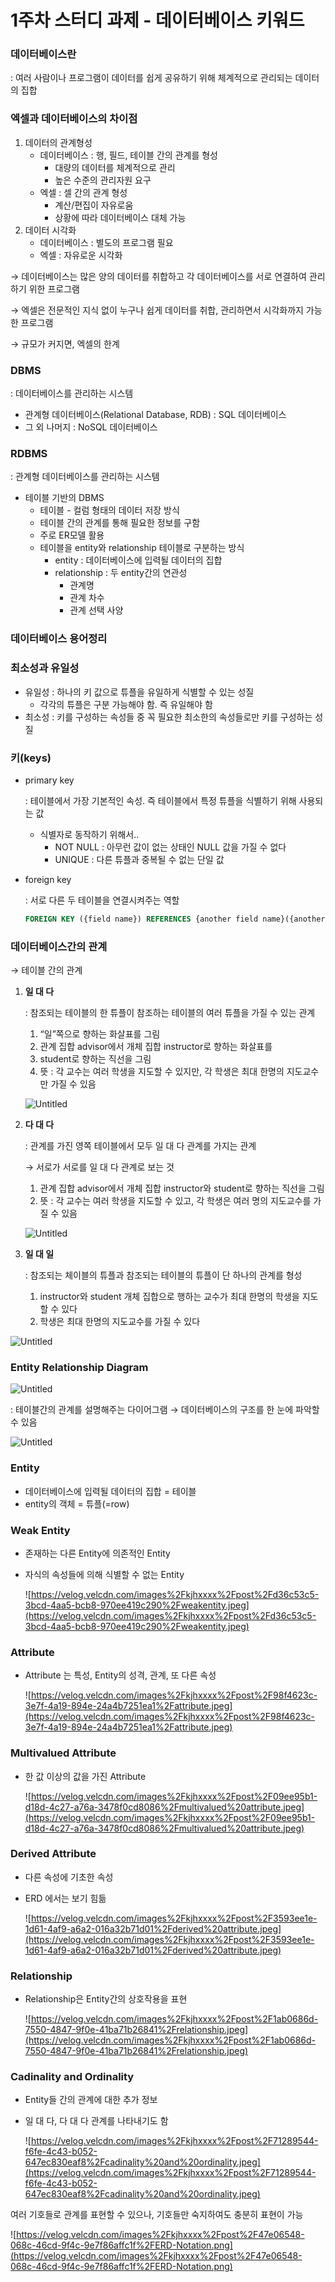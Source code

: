 # 1주차 스터디 과제 - 데이터베이스 키워드

### 데이터베이스란

: 여러 사람이나 프로그램이 데이터를 쉽게 공유하기 위해 체계적으로 관리되는 데이터의 집합

### 엑셀과 데이터베이스의 차이점

1. 데이터의 관계형성
    - 데이터베이스 : 행, 필드, 테이블 간의 관계를 형성
        - 대량의 데이터를 체계적으로 관리
        - 높은 수준의 관리자원 요구
    - 엑셀 : 셀 간의 관계 형성
        - 계산/편집이 자유로움
        - 상황에 따라 데이터베이스 대체 가능
2. 데이터 시각화
    - 데이터베이스 : 별도의 프로그램 필요
    - 엑셀 : 자유로운 시각화

→ 데이터베이스는 많은 양의 데이터를 취합하고 각 데이터베이스를 서로 연결하여 관리하기 위한 프로그램

→ 엑셀은 전문적인 지식 없이 누구나 쉽게 데이터를 취합, 관리하면서 시각화까지 가능한 프로그램

→ 규모가 커지면, 엑셀의 한계

### DBMS

: 데이터베이스를 관리하는 시스템

- 관계형 데이터베이스(Relational Database, RDB) : SQL 데이터베이스
- 그 외 나머지 : NoSQL 데이터베이스

### RDBMS

: 관계형 데이터베이스를 관리하는 시스템

- 테이블 기반의 DBMS
    - 테이블 - 컬럼 형태의 데이터 저장 방식
    - 테이블 간의 관계를 통해 필요한 정보를 구함
    - 주로 ER모델 활용
    - 테이블을 entity와 relationship 테이블로 구분하는 방식
        - entity : 데이터베이스에 입력될 데이터의 집합
        - relationship : 두 entity간의 연관성
            - 관계명
            - 관계 차수
            - 관계 선택 사양

### 데이터베이스 용어정리

### 최소성과 유일성

- 유일성 : 하나의 키 값으로 튜플을 유일하게 식별할 수 있는 성질
    - 각각의 튜플은 구분 가능해야 함. 즉 유일해야 함
- 최소성 : 키를 구성하는 속성들 중 꼭 필요한 최소한의 속성들로만 키를 구성하는 성질

### 키(keys)

- primary key
    
    : 테이블에서 가장 기본적인 속성. 즉 테이블에서 특정 튜플을 식별하기 위해 사용되는 값
    
    - 식별자로 동작하기 위해서..
        - NOT NULL : 아무런 값이 없는 상태인 NULL 값을 가질 수 없다
        - UNIQUE : 다른 튜플과 중복될 수 없는 단일 값
- foreign key
    
    : 서로 다른 두 테이블을 연결시켜주는 역할
    
    ```sql
    FOREIGN KEY ({field name}) REFERENCES {another field name}({another table's field name})
    ```
    

### 데이터베이스간의 관계

→ 테이블 간의 관계

1. **일 대 다**
    
    : 참조되는 테이블의 한 튜플이 참조하는 테이블의 여러 튜플을 가질 수 있는 관계
    
    1. “일”쪽으로 향하는 화살표를 그림
    2. 관계 집합 advisor에서 개체 집합 instructor로 향하는 화살표를
    3. student로 향하는 직선을 그림
    4. 뜻 : 각 교수는 여러 학생을 지도할 수 있지만, 각 학생은 최대 한명의 지도교수만 가질 수 있음
    
    ![Untitled](https://ibb.co/T1MtsrP)
    
2. **다 대 다**
    
    : 관계를 가진 영쪽 테이블에서 모두 일 대 다 관계를 가지는 관계
    
    → 서로가 서로를 일 대 다 관계로 보는 것
    
    1. 관계 집합 advisor에서 개체 집합 instructor와 student로 향하는 직선을 그림
    2. 뜻 : 각 교수는 여러 학생을 지도할 수 있고, 각 학생은 여러 명의 지도교수를 가질 수 있음
    
    ![Untitled](1%E1%84%8C%E1%85%AE%E1%84%8E%E1%85%A1%20%E1%84%89%E1%85%B3%E1%84%90%E1%85%A5%E1%84%83%E1%85%B5%20%E1%84%80%E1%85%AA%E1%84%8C%E1%85%A6%20-%20%E1%84%83%E1%85%A6%E1%84%8B%E1%85%B5%E1%84%90%E1%85%A5%E1%84%87%E1%85%A6%E1%84%8B%E1%85%B5%E1%84%89%E1%85%B3%20%E1%84%8F%E1%85%B5%E1%84%8B%E1%85%AF%E1%84%83%E1%85%B3%20193b291febbe4d158f35791f9bde887e/Untitled%201.png)
    
3. **일 대 일**
    
    : 참조되는 체이블의 튜플과 참조되는 테이블의 튜플이 단 하나의 관계를 형성
    
    1. instructor와 student 개체 집합으로 행하는 교수가 최대 한명의 학생을 지도할 수 있다
    2. 학생은 최대 한명의 지도교수를 가질 수 있다

![Untitled](1%E1%84%8C%E1%85%AE%E1%84%8E%E1%85%A1%20%E1%84%89%E1%85%B3%E1%84%90%E1%85%A5%E1%84%83%E1%85%B5%20%E1%84%80%E1%85%AA%E1%84%8C%E1%85%A6%20-%20%E1%84%83%E1%85%A6%E1%84%8B%E1%85%B5%E1%84%90%E1%85%A5%E1%84%87%E1%85%A6%E1%84%8B%E1%85%B5%E1%84%89%E1%85%B3%20%E1%84%8F%E1%85%B5%E1%84%8B%E1%85%AF%E1%84%83%E1%85%B3%20193b291febbe4d158f35791f9bde887e/Untitled%202.png)

### **Entity Relationship Diagram**

![Untitled](1%E1%84%8C%E1%85%AE%E1%84%8E%E1%85%A1%20%E1%84%89%E1%85%B3%E1%84%90%E1%85%A5%E1%84%83%E1%85%B5%20%E1%84%80%E1%85%AA%E1%84%8C%E1%85%A6%20-%20%E1%84%83%E1%85%A6%E1%84%8B%E1%85%B5%E1%84%90%E1%85%A5%E1%84%87%E1%85%A6%E1%84%8B%E1%85%B5%E1%84%89%E1%85%B3%20%E1%84%8F%E1%85%B5%E1%84%8B%E1%85%AF%E1%84%83%E1%85%B3%20193b291febbe4d158f35791f9bde887e/Untitled%203.png)

: 테이블간의 관계를 설명해주는 다이어그램 → 데이터베이스의 구조를 한 눈에 파악할 수 있음

![Untitled](1%E1%84%8C%E1%85%AE%E1%84%8E%E1%85%A1%20%E1%84%89%E1%85%B3%E1%84%90%E1%85%A5%E1%84%83%E1%85%B5%20%E1%84%80%E1%85%AA%E1%84%8C%E1%85%A6%20-%20%E1%84%83%E1%85%A6%E1%84%8B%E1%85%B5%E1%84%90%E1%85%A5%E1%84%87%E1%85%A6%E1%84%8B%E1%85%B5%E1%84%89%E1%85%B3%20%E1%84%8F%E1%85%B5%E1%84%8B%E1%85%AF%E1%84%83%E1%85%B3%20193b291febbe4d158f35791f9bde887e/Untitled%204.png)

### Entity

- 데이터베이스에 입력될 데이터의 집합 = 테이블
- entity의 객체 = 튜플(=row)

### Weak Entity

- 존재하는 다른 Entity에 의존적인 Entity
- 자식의 속성들에 의해 식별할 수 없는 Entity
    
    ![https://velog.velcdn.com/images%2Fkjhxxxx%2Fpost%2Fd36c53c5-3bcd-4aa5-bcb8-970ee419c290%2Fweakentity.jpeg](https://velog.velcdn.com/images%2Fkjhxxxx%2Fpost%2Fd36c53c5-3bcd-4aa5-bcb8-970ee419c290%2Fweakentity.jpeg)
    

### Attribute

- Attribute 는 특성, Entity의 성격, 관계, 또 다른 속성
    
    ![https://velog.velcdn.com/images%2Fkjhxxxx%2Fpost%2F98f4623c-3e7f-4a19-894e-24a4b7251ea1%2Fattribute.jpeg](https://velog.velcdn.com/images%2Fkjhxxxx%2Fpost%2F98f4623c-3e7f-4a19-894e-24a4b7251ea1%2Fattribute.jpeg)
    

### Multivalued Attribute

- 한 값 이상의 값을 가진 Attribute
    
    ![https://velog.velcdn.com/images%2Fkjhxxxx%2Fpost%2F09ee95b1-d18d-4c27-a76a-3478f0cd8086%2Fmultivalued%20attribute.jpeg](https://velog.velcdn.com/images%2Fkjhxxxx%2Fpost%2F09ee95b1-d18d-4c27-a76a-3478f0cd8086%2Fmultivalued%20attribute.jpeg)
    

### Derived Attribute

- 다른 속성에 기초한 속성
- ERD 에서는 보기 힘듦
    
    ![https://velog.velcdn.com/images%2Fkjhxxxx%2Fpost%2F3593ee1e-1d61-4af9-a6a2-016a32b71d01%2Fderived%20attribute.jpeg](https://velog.velcdn.com/images%2Fkjhxxxx%2Fpost%2F3593ee1e-1d61-4af9-a6a2-016a32b71d01%2Fderived%20attribute.jpeg)
    

### Relationship

- Relationship은 Entity간의 상호작용을 표현
    
    ![https://velog.velcdn.com/images%2Fkjhxxxx%2Fpost%2F1ab0686d-7550-4847-9f0e-41ba71b26841%2Frelationship.jpeg](https://velog.velcdn.com/images%2Fkjhxxxx%2Fpost%2F1ab0686d-7550-4847-9f0e-41ba71b26841%2Frelationship.jpeg)
    

### Cadinality and Ordinality

- Entity들 간의 관계에 대한 추가 정보
- 일 대 다, 다 대 다 관계를 나타내기도 함
    
    ![https://velog.velcdn.com/images%2Fkjhxxxx%2Fpost%2F71289544-f6fe-4c43-b052-647ec830eaf8%2Fcadinality%20and%20ordinality.jpeg](https://velog.velcdn.com/images%2Fkjhxxxx%2Fpost%2F71289544-f6fe-4c43-b052-647ec830eaf8%2Fcadinality%20and%20ordinality.jpeg)
    

여러 기호들로 관계를 표현할 수 있으나, 기호들만 숙지하여도 충분히 표현이 가능

![https://velog.velcdn.com/images%2Fkjhxxxx%2Fpost%2F47e06548-068c-46cd-9f4c-9e7f86affc1f%2FERD-Notation.png](https://velog.velcdn.com/images%2Fkjhxxxx%2Fpost%2F47e06548-068c-46cd-9f4c-9e7f86affc1f%2FERD-Notation.png)